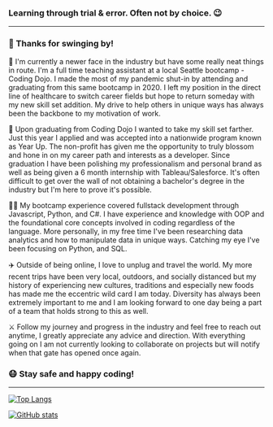 ### Learning through trial & error. Often not by choice. 😉

---

### 🖖 Thanks for swinging by!

👾 I'm currently a newer face in the industry but have some really neat things in route. I'm a full time teaching assistant at a local Seattle bootcamp - Coding Dojo. I made the most of my pandemic shut-in by attending and graduating from this same bootcamp in 2020. I left my position in the direct line of healthcare to switch career fields but hope to return someday with my new skill set addition. My drive to help others in unique ways has always been the backbone to my motivation of work.

🚀 Upon graduating from Coding Dojo I wanted to take my skill set farther. Just this year I applied and was accepted into a nationwide program known as Year Up. The non-profit has given me the opportunity to truly blossom and hone in on my career path and interests as a developer. Since graduation I have been polishing my professionalism and personal brand as well as being given a 6 month internship with Tableau/Salesforce. It's often difficult to get over the wall of not obtaining a bachelor's degree in the industry but I'm here to prove it's possible. 

👩‍💻 My bootcamp experience covered fullstack development through Javascript, Python, and C#. I have experience and knowledge with OOP and the foundational core concepts involved in coding regardless of the language. More personally, in my free time I've been researching data analytics and how to manipulate data in unique ways. Catching my eye I've been focusing on Python, and SQL.

✈️ Outside of being online, I love to unplug and travel the world. My more recent trips have been very local, outdoors, and socially distanced but my history of experiencing new cultures, traditions and especially new foods has made me the eccentric wild card I am today. Diversity has always been extremely important to me and I am looking forward to one day being a part of a team that holds strong to this as well. 

⚔️ Follow my journey and progress in the industry and feel free to reach out anytime, I greatly appreciate any advice and direction. 
With everything going on I am not currently looking to collaborate on projects but will notify when that gate has opened once again.

### 😷 Stay safe and happy coding!

---

[![Top Langs](https://github-readme-stats.vercel.app/api/top-langs/?username=aefalshaw&layout=compact&theme=nord)](https://github.com/aefalshaw/github-readme-stats)


[![GitHub stats](https://github-readme-stats.vercel.app/api?username=aefalshaw&show_icons=true&theme=nord)](https://github.com/aefalshaw/github-readme-stats)

